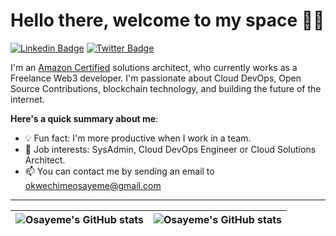 # Hello there, welcome to my space 👋🏾

[![Linkedin Badge](https://img.shields.io/badge/-osayeme_okwechime-blue?style=for-the-badge&logo=Linkedin&logoColor=white&link=https://www.linkedin.com/in/osayeme-okwechime)](https://www.linkedin.com/in/osayeme-okwechime-232372200/) [![Twitter Badge](https://img.shields.io/badge/-@osayeme_okwechime-1ca0f1?style=for-the-badge&logo=twitter&logoColor=white&link=https://twitter.com/OkweOsayeme)](https://twitter.com/OkweOsayeme)

I'm an [Amazon Certified](https://www.credly.com/badges/de11e246-29d7-4ff7-90b0-3698f2a9a2b5) solutions architect, who currently works as a Freelance Web3 developer. I'm passionate about Cloud DevOps, Open Source Contributions, blockchain technology, and building the future of the internet.

**Here's a quick summary about me**:

- 💡 Fun fact: I'm more productive when I work in a team.
- 💼 Job interests: SysAdmin, Cloud DevOps Engineer or Cloud Solutions Architect.
- 📫 You can contact me by sending an email to okwechimeosayeme@gmail.com

---

| <img align="center" src="https://github-readme-stats.vercel.app/api?username=osayeme&show_icons=true&include_all_commits=true&hide_border=true" alt="Osayeme's GitHub stats" /> | <img align="center" src="https://github-readme-stats.vercel.app/api/top-langs/?username=osayeme&langs_count=8&layout=compact&hide_border=true" alt="Osayeme's GitHub stats" /> |
| ------------- | ------------- |
